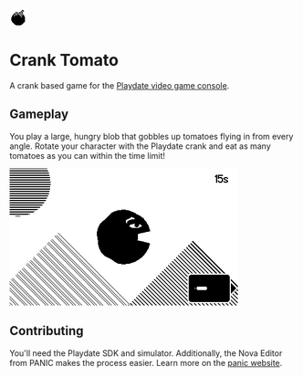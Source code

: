 ![A tomato](source/images/tomato.png)

# Crank Tomato

A crank based game for the [Playdate video game console](https://play.date/).

## Gameplay

You play a large, hungry blob that gobbles up tomatoes flying in from every angle. Rotate your character with the Playdate crank and eat as many tomatoes as you can within the time limit!

![Preview GIF](support/preview.gif)

## Contributing

You'll need the Playdate SDK and simulator. Additionally, the Nova Editor from PANIC makes the process easier. Learn more on the [panic website](https://play.date/dev/).

